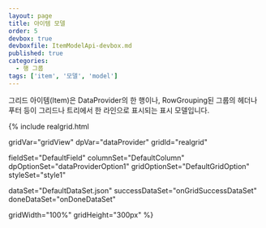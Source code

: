 ```yaml
---
layout: page
title: 아이템 모델
order: 5
devbox: true
devboxfile: ItemModelApi-devbox.md
published: true
categories:
  - 행 그룹
tags: ['item', '모델', 'model']
---
```


그리드 아이템(Item)은 DataProvider의 한 행이나, RowGrouping된 그룹의 헤더나 푸터 등이 그리드나 트리에서 한 라인으로 표시되는 표시 모델입니다.

<script>
  var onGridSuccessDataSet = function(data, textStatus, jqXHR) {
    dataProvider.setRows(data);
  }
  var onDoneDataSet = function() {
  }
</script>

{% include realgrid.html

  gridVar="gridView"
  dpVar="dataProvider"
  gridId="realgrid"

  fieldSet="DefaultField"
  columnSet="DefaultColumn"
  dpOptionSet="dataProviderOption1"
  gridOptionSet="DefaultGridOption"
  styleSet="style1"

  dataSet="DefaultDataSet.json"
  successDataSet="onGridSuccessDataSet"
  doneDataSet="onDoneDataSet"

  gridWidth="100%"
  gridHeight="300px" %}